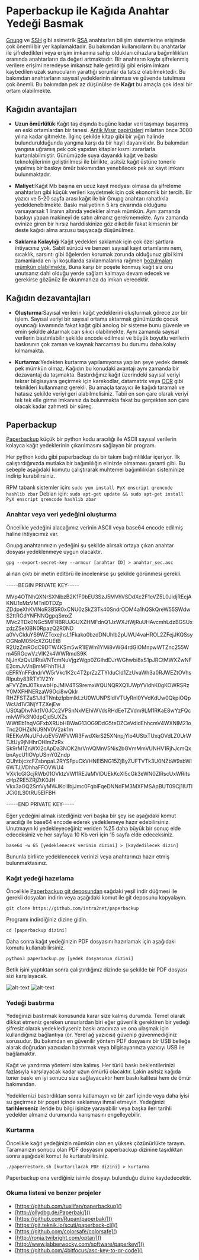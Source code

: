 # Paperbackup ile Kağıda Anahtar Yedeği Basmak

[Gnupg](../gpg-anahtar-uretimi.md) ve [SSH](https://en.wikipedia.org/wiki/Secure_Shell) gibi asimetrik [RSA](https://en.wikipedia.org/wiki/RSA_(cryptosystem)) anahtarları bilişim sistemlerine erişimde çok önemli bir yer kaplamaktadır. Bu bakımdan kullanıcıların bu anahtarlar ile şifreledikleri veya erişim imkanına sahip oldukları cihazlara bağımlılıkları oranında anahtarların da değeri artmaktadır. Bir anahtarın kaybı şifrelenmiş verilere erişimi neredeyse imkansız hale getirdiği gibi erişim imkanı kaybedilen uzak sunucuların yarattığı sorunlar da tatsız olabilmektedir. Bu bakımdan anahtarların sayısal yedeklerinin alınması ve güvende tutulması çok önemli. Bu bakımdan pek az düşünülse de **Kağıt** bu amaçla çok ideal bir ortam olabilmekte.

## Kağıdın avantajları

* __Uzun ömürlülük__:Kağıt taş dışında bugüne kadar veri taşımayı başarmış en eski ortamlardan bir tanesi. [Antik Mısır papirüsleri](https://en.wikipedia.org/wiki/History_of_writing#Writing_materials) milattan önce 3000 yılına kadar gitmekte. İlginç şekilde kitap gibi bir yığın halinde bulundurulduğunda yangına karşı da bir hayli dayanıklıdır. Bu bakımdan yangına uğramış pek çok yapıdan kitaplar kısmi zararlarla kurtarılabilmiştir. Günümüzde suya dayanıklı kağıt ve baskı teknolojilerinin geliştirilmesi ile birlikte, asitsiz kağıt üstüne tonerle yapılmış bir baskıyı ömür bakımından yenebilecek pek az kayıt imkanı bulunmaktadır.

* __Maliyet__:Kağıt Mb başına en ucuz kayıt medyası olmasa da şifreleme anahtarları gibi küçük verileri kaydetmek için çok ekonomik bir tercih. Bir yazıcı ve 5-20 sayfa arası kağıt ile bir Gnupg anahtarı rahatlıkla yedeklenebilmekte. Baskı maliyetinin 5 krş civarında olduğunu varsayarsak 1 liranın altında yedekler almak mümkün. Aynı zamanda baskıyı yapan makineyi de satın almanız gerekmemekte. Aynı zamanda evinize giren bir hırsız harddiskinize göz dikebilir fakat kimsenin bir deste kağıdı alma arzusu taşıyacağı düşünülmez.

* __Saklama Kolaylığı__:Kağıt yedekleri saklamak için çok özel şartlara ihtiyacınız yok. Sabit sürücü ve benzeri sayısal kayıt ortamlarını nem, sıcaklık, sarsıntı gibi öğelerden korumak zorunda olduğunuz gibi kimi zamanlarda en iyi koşullarda saklanmalarına rağmen [bozulmaları mümkün olabilmekte.](https://www.backblaze.com/blog/hard-drive-failure-rates-q1-2017/) Buna karşı bir poşete konmuş kağıt siz onu unutsanız dahi olduğu yerde sağlam kalmaya devam edecek ve gerekirse gözünüz ile okunmanıza da imkan verecektir.

## Kağıdın dezavantajları

* __Oluşturma__:Sayısal verilerin kağıt yedeklerini oluşturmak görece zor bir işlem. Sayısal veriyi bir sayısal ortama aktarmak günümüzde çocuk oyuncağı kıvamında fakat kağıt gibi anolog bir sisteme bunu güvenle ve emin şekilde aktarmak can sıkıcı olabilmekte. Aynı zamanda sayısal verilerin bastırılabilir şekilde encode edilmesi ve büyük boyutlu verilerin baskısının çok zaman ve kaynak harcaması bu durumu daha kolay kılmamakta.

* __Kurtarma__:Yedekten kurtarma yapılamıyorsa yapılan şeye yedek demek pek mümkün olmaz. Kağıdın bu konudaki avantajı aynı zamanda bir dezavantaj da taşımakta. Bastırdığınız kağıt üzerindeki sayısal veriyi tekrar bilgisayara geçirmek için karekodlar, datamatrix veya [OCR](https://en.wikipedia.org/wiki/Optical_character_recognition) gibi teknikleri kullanmanız gerekli. Bu amaçla tarayıcı ile kağıdı taramalı ve hatasız şekilde veriyi geri alabilmelisiniz. Tabii en son çare olarak veriyi tek tek elle girme imkanınız da bulunmakta fakat bu gerçekten son çare olacak kadar zahmetli bir süreç.

## Paperbackup

[Paperbackup](https://github.com/intra2net/paperbackup) küçük bir python kodu aracılığı ile ASCII sayısal verilerin kolayca kağıt yedeklerinin çıkarılmasını sağlayan bir program.

Her python kodu gibi paperbackup da bir takım bağımlılıklar içeriyor. İlk çalıştırdığınızda mutlaka bir bağımlılığın elinizde olmaması garanti gibi. Bu sebeple aşağıdaki komutu çalıştırarak muhtemel bağımlılıkları sisteminize indirip kurabilirsiniz.

RPM tabanlı sistemler için:
`sudo yum install PyX enscript qrencode hashlib zbar`
Debian için:
`sudo apt-get update && sudo apt-get install PyX enscript qrencode hashlib zbar`

### Anahtar veya veri yedeğini oluşturma

Öncelikle yedeğini alacağımız verinin ASCII veya base64 encode edilmiş haline ihtiyacımız var.

Gnupg anahtarımızın yedeğini şu şekilde alırsak ortaya çıkan anahtar dosyası yedeklenmeye uygun olacaktır.

`gpg --export-secret-key --armour [anahtar ID] > anahtar_sec.asc`

alınan çıktı bir metin editörü ile incelenirse şu şekilde görünmesi gerekli.

-----BEGIN PRIVATE KEY-----

MVp4OTNhQXNrSXNibzB2K1F0bEU3SzJ5MVhVSDdXc2F1eVZ5L0JidjREcjAKNU1xMzVMTnl0TDZp
ZDdpeXhKVlNoR3B5R0xCNU0zSkZ3Tk40SndrODM4a1hQSkQreW55SWdwS2ttRGdYNFNNQgpqSmxZ
MVc2TDk0NGc5MFRBRUJGUXZHMFdnQ1JzWXJtWjRuUHAvcmhLdzBGSUxzdzZSeXlBN0RpazQ2R0ND
a0VvClduYS9WZTcxejhsL1Fkako0bzdDNUhlb2pUWU4vaHROL2ZFejJKQSsyOGNoM05KcXZGUEtB
R2UzZmROdC9DTW4KSm5wR1lEWm1YMi8vWG4rdGlOMnpwWTZnc255Wm45RGcwVzVlK2k4WWRmdS9K
NjJnKzQvUlRtaVNTcmNuVjgzWgp0ZGlhdDJrWGhwbi8xS1pJRCtMWXZwNFE2cmJvVnBmMFhhTHJI
cEFRYnFFdndrVW5rVkc1K2c4T2prZzZTYlduCld1ZzUvaWh3a0RJWEZtOVhsRlpuby83RTY1V2Yr
aFVYZmJ0TkxwbHpJMlV4TS9remxWQUNQRXQ1UWpYVldhK0gKOWRSRzY0MXFHNERzaW9Oci8wQkIr
RHZFSTZaS1JIdTNnbzlpbmlkLzU0WUNPSldIVTUyRnl0YVdKdUw0QkpiOQpWcUd1V3NjYTZXejEw
UStXaDhvNkt1V0JCc2VPSnNxMEhiWVdsRHdEeTZVdm9LM1RKaE8wYzFQcmlvWFk3N0dpCjd5UXZs
WWtEb1hqVGFxbXRUbHBWaG13OG9DdG5teDZCeVdldEhhcmV4WXNIM21oTnc2OHZkNU9NV0V2ak1m
REEKeVNuUFdvbEV5WFVWR3FwdXkrS25XNnpjYlo4UStxTUxqOVdLZ0UrWTJtUy9jNHhrOHlmZzRx
Sk9rM1ZnWXl2cApDa3NOK2hrVnVQMnV5Nis2bGVmMmVUNHV1RjhJcmQxbnAycU1lOVpUSmY0Zndp
QUhtbjczcFZsbnpaL2RYSFpuCkVHNEl5NG15ZjByZUFTVTk3U0NZbW9sbWl6WTJjVDhhaFFOVWU4
VXk1cGlGcjRWb01OVktzVWl1REJaMVlDUEkKcXI5cGk3eWN0ZlRscUxWRitscHpZRE5ZRjZtK0JH
Vkx3aGQ2SmVyMWJKcllIbjJmc0FqblFqeDNNdFM3MXFMSApBUT09Cj1IUTlJCi0tLS0tRU5EIFBH

-----END PRIVATE KEY-----

Eğer yedeğini almak istediğiniz veri başka bir şey ise aşağıdaki komut aracılığı ile base64 encode ederek yedeklemeye hazır edebilirsiniz. Unutmayın ki yedekleyeceğiniz veriden %25 daha büyük bir sonuç elde edeceksiniz ve her sayfaya 10 Kb veri için 15 sayfa elde edeceksiniz.

`base64 -w 65 [yedeklenecek verinin dizini] > [kaydedilecek dizin]`

Bununla birlikte yedeklenecek verinizi veya anahtarınızı hazır etmiş bulunmaktasınız.

### Kağıt yedeği hazırlama

Öncelikle [Paperbackup git deposundan](https://github.com/intra2net/paperbackup) sağdaki yeşil indir düğmesi ile gerekli dosyaları indirin veya aşağıdaki komut ile git deposunu kopyalayın.

`git clone https://github.com/intra2net/paperbackup`

Programı indirdiğiniz dizine gidin.

`cd [paperbackup dizini]`

Daha sonra kağıt yedeğinizin PDF dosyasını hazırlamak için aşağıdaki komutu kullanabilirsiniz.

`python3 paperbackup.py [yedek dosyasının dizini]`

Betik işini yaptıktan sonra çalıştırdığınız dizinde şu şekilde bir PDF dosyası sizi karşılayacak.

![alt-text](paperbackup1.png "Karekodlar")
![alt-text](paperbackup2.png "ASCII Yedek")

### Yedeği bastırma

Yedeğinizi bastırmak konusunda karar size kalmış durumda. Temel olarak dikkat etmeniz gereken unsurlardan biri eğer güvenlik gerektiren bir yedeği şifresiz olarak yedeklediyseniz baskı aracınıza ve ona ulaşmak için kullandığınız bağlantıya (ör. Yerel ağ yazıcısı) güvenip güvenmediğiniz sorusudur. Bu bakımdan en güvenilir yöntem PDF dosyasını bir USB belleğe alarak doğrudan yazıcıdan bastırmak veya bilgisayarınıza yazıcıyı USB ile bağlamaktır.

Kağıt ve yazdırma yöntemi size kalmış. Her türlü baskı beklentilerinizi fazlasıyla karşılayacak kadar uzun ömürlü olacaktır. Lakin asitsiz kağıda toner baskı en iyi sonucu size sağlayacaktır hem baskı kalitesi hem de ömür bakımından.

Yedeklernizi bastırdıktan sonra katlamayın ve bir zarf içinde veya daha iyisi su geçirmez bir poşet içinde saklamayı ihmal etmeyin. Yedeğinizi **tarihlerseniz** ileride bu bilgi işinize yarayabilir veya başka ileri tarihli yedekler almanız durumunda karışmasını engelleyebilir.

### Kurtarma

Öncelikle kağıt yedeğinizin mümkün olan en yüksek çözünürlükte tarayın. Taramanızın sonucu olan PDF dosyasını paperbackup dizinine taşıdıktan sonra aşağıdaki komut ile kurtarabilirsiniz.

`./paperrestore.sh [kurtarılacak PDF dizini] > kurtarma`

Paperbackup ona verdiğiniz isimle dosyayı bulunduğu dizine kaydedecektir.

### Okuma listesi ve benzer projeler

* [https://github.com/tuxlifan/paperbackup]()
* [http://ollydbg.de/Paperbak/]()
* [https://github.com/Rupan/paperbak/]()
* [https://git.teknik.io/scuti/paperback-cli]()
* [https://github.com/colorsafe/colorsafe]()
* [http://ronja.twibright.com/optar/]()
* [http://www.jabberwocky.com/software/paperkey/]()
* [https://github.com/4bitfocus/asc-key-to-qr-code]()
